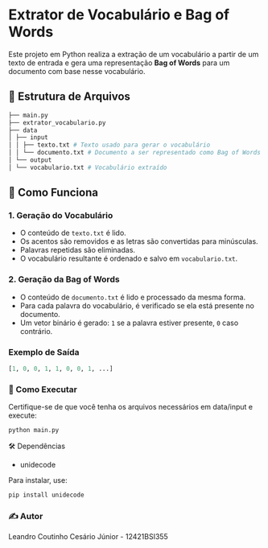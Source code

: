 # Extrator de Vocabulário e Bag of Words

Este projeto em Python realiza a extração de um vocabulário a partir de um texto de entrada e gera uma representação **Bag of Words** para um documento com base nesse vocabulário.

## 📁 Estrutura de Arquivos

```bash
├── main.py
├── extrator_vocabulario.py
├── data
│ ├── input
│ │ ├── texto.txt # Texto usado para gerar o vocabulário
│ │ └── documento.txt # Documento a ser representado como Bag of Words
│ └── output
│ └── vocabulario.txt # Vocabulário extraído
```

## 🚀 Como Funciona

### 1. Geração do Vocabulário

- O conteúdo de `texto.txt` é lido.
- Os acentos são removidos e as letras são convertidas para minúsculas.
- Palavras repetidas são eliminadas.
- O vocabulário resultante é ordenado e salvo em `vocabulario.txt`.

### 2. Geração da Bag of Words

- O conteúdo de `documento.txt` é lido e processado da mesma forma.
- Para cada palavra do vocabulário, é verificado se ela está presente no documento.
- Um vetor binário é gerado: `1` se a palavra estiver presente, `0` caso contrário.

### Exemplo de Saída

```python
[1, 0, 0, 1, 1, 0, 0, 1, ...]
```
### 📌 Como Executar
Certifique-se de que você tenha os arquivos necessários em data/input e execute:

```python
python main.py
```

🛠️ Dependências
- unidecode

Para instalar, use:

```bash
pip install unidecode
```

### ✍️ Autor
Leandro Coutinho Cesário Júnior - 12421BSI355
